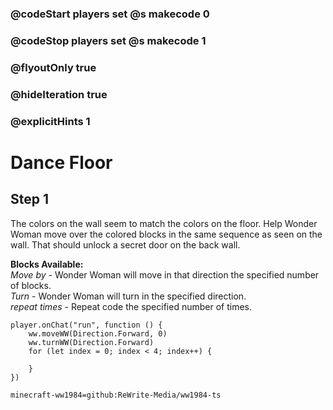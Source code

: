 ### @codeStart players set @s makecode 0
### @codeStop players set @s makecode 1

### @flyoutOnly true
### @hideIteration true
### @explicitHints 1

# Dance Floor

## Step 1
The colors on the wall seem to match the colors on the floor. Help Wonder Woman move over the colored blocks in the same sequence as seen on the wall. That should unlock a secret door on the back wall.

**Blocks Available:**  
*Move <direction> by <number>* - Wonder Woman will move in that direction the specified number of blocks.  
*Turn <direction>* - Wonder Woman will turn in the specified direction.  
*repeat <number> times* - Repeat code the specified number of times.  

```ghost
player.onChat("run", function () {
    ww.moveWW(Direction.Forward, 0)
    ww.turnWW(Direction.Forward)
    for (let index = 0; index < 4; index++) {
        
    }
})
```
```package
minecraft-ww1984=github:ReWrite-Media/ww1984-ts
```
